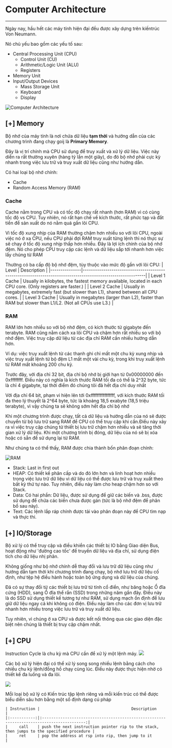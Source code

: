 # Computer Architecture
---
Ngày nay, hầu hết các máy tính hiện đại đều được xây dựng trên kiến ​​trúc Von Neumann. 

Nó chủ yếu bao gồm các yếu tố sau:
- Central Processing Unit (CPU)
    - Control Unit (CU)
    - Arithmetic/Logic Unit (ALU)
    - Registers
- Memory Unit
- Input/Output Devices
    - Mass Storage Unit
    - Keyboard
    - Display

![Computer Architecture](https://academy.hackthebox.com/storage/modules/85/von_neumann_arch.jpg)

## [+] Memory
Bộ nhớ của máy tính là nơi chứa dữ liệu **tạm thời** và hướng dẫn của các chương trình đang chạy goij là **Primary Memory**.

Đây là vị trí chính mà CPU sử dụng để truy xuất và xử lý dữ liệu. Việc này diễn ra rất thường xuyên (hàng tỷ lần một giây), do đó bộ nhớ phải cực kỳ nhanh trong việc lưu trữ và truy xuất dữ liệu cũng như hướng dẫn.

Có hai loại bộ nhớ chính:
- Cache
- Random Access Memory (RAM)

### Cache

Cache nằm trong CPU và có tốc độ chạy rất nhanh (hơn RAM) vì có cùng tốc độ vs CPU. Tuy nhiên, nó rất hạn chế về kích thước, rất phức tạp và đắt tiền để sản xuất do nó nằm quá gần lõi CPU.

Vì tốc độ xung nhịp của RAM thường chậm hơn nhiều so với lõi CPU, ngoài việc nó ở xa CPU, nếu CPU phải đợi RAM truy xuất từng lệnh thì nó thực sự sẽ chạy ở tốc độ xung nhịp thấp hơn nhiều. Đây là lợi ích chính của bộ nhớ đệm. Nó cho phép CPU truy cập các lệnh và dữ liệu sắp tới nhanh hơn việc lấy chúng từ RAM

Thường có ba cấp độ bộ nhớ đệm, tùy thuộc vào mức độ gần với lõi CPU:
| Level         | Description                                                                                                |
|---------------|------------------------------------------------------------------------------------------------------------|
| Level 1 Cache | Usually in kilobytes, the fastest memory available, located in each CPU core. (Only registers are faster.) |
| Level 2 Cache | Usually in megabytes, extremely fast (but slower than L1), shared between all CPU cores.                   |
| Level 3 Cache | Usually in megabytes (larger than L2), faster than RAM but slower than L1/L2. (Not all CPUs use L3.)       |

### RAM
RAM lớn hơn nhiều so với bộ nhớ đệm, có kích thước từ gigabyte đến terabyte. RAM cũng nằm cách xa lõi CPU và chậm hơn rất nhiều so với bộ nhớ đệm. Việc truy cập dữ liệu từ các địa chỉ RAM cần nhiều hướng dẫn hơn.


Ví dụ: việc truy xuất lệnh từ các thanh ghi chỉ mất một chu kỳ xung nhịp và việc truy xuất lệnh từ bộ đệm L1 mất một vài chu kỳ, trong khi truy xuất lệnh từ RAM mất khoảng 200 chu kỳ.


Trước đây, với địa chỉ 32 bit, địa chỉ bộ nhớ bị giới hạn từ 0x00000000 đến 0xffffffff. Điều này có nghĩa là kích thước RAM tối đa có thể là 2^32 byte, tức là chỉ 4 gigabyte, tại thời điểm đó chúng tôi đã hết địa chỉ duy nhất


Với địa chỉ 64 bit, phạm vi hiện lên tới 0xffffffffffffffff, với kích thước RAM tối đa theo lý thuyết là 2^64 byte, tức là khoảng 18,5 exabyte (18,5 triệu terabyte), vì vậy chúng ta sẽ không sớm hết địa chỉ bộ nhớ

Khi một chương trình được chạy, tất cả dữ liệu và hướng dẫn của nó sẽ được chuyển từ bộ lưu trữ sang RAM để CPU có thể truy cập khi cần.Điều này xảy ra vì việc truy cập chúng từ thiết bị lưu trữ chậm hơn nhiều và sẽ tăng thời gian xử lý dữ liệu. Khi một chương trình bị đóng, dữ liệu của nó sẽ bị xóa hoặc có sẵn để sử dụng lại từ RAM.

Như chúng ta có thể thấy, RAM được chia thành bốn phân đoạn chính:

![RAM](https://academy.hackthebox.com/storage/modules/85/memory_structure.jpg)


- Stack: Last in first out
- HEAP: Có thiết kế phân cấp và do đó lớn hơn và linh hoạt hơn nhiều trong việc lưu trữ dữ liệu vì dữ liệu có thể được lưu trữ và truy xuất theo bất kỳ thứ tự nào. Tuy nhiên, điều này làm cho heap chậm hơn so với Stack.
- Data: Có hai phần: Dữ liệu, được sử dụng để giữ các biến và .bss, được sử dụng để chứa các biến chưa được gán (tức là bộ nhớ đệm để phân bổ sau này).
- Text: Các lệnh lắp ráp chính được tải vào phân đoạn này để CPU tìm nạp và thực thi.


## [+] IO/Storage
Bộ xử lý có thể truy cập và điều khiển các thiết bị IO bằng Giao diện Bus, hoạt động như 'đường cao tốc' để truyền dữ liệu và địa chỉ, sử dụng điện tích cho dữ liệu nhị phân.

Không giống như bộ nhớ chính dễ thay đổi và lưu trữ dữ liệu cũng như hướng dẫn tạm thời khi chương trình đang chạy, bộ nhớ lưu trữ dữ liệu cố định, như tệp hệ điều hành hoặc toàn bộ ứng dụng và dữ liệu của chúng.

Đã có sự thay đổi từ các thiết bị lưu trữ từ tính cổ điển, như băng hoặc Ổ đĩa cứng (HDD), sang Ổ đĩa thể rắn (SSD) trong những năm gần đây. Điều này là do SSD sử dụng thiết kế tương tự như RAM, sử dụng mạch ổn định để lưu giữ dữ liệu ngay cả khi không có điện. Điều này làm cho các đơn vị lưu trữ nhanh hơn nhiều trong việc lưu trữ và truy xuất dữ liệu.

Tuy nhiên, vì chúng ở xa CPU và được kết nối thông qua các giao diện đặc biệt nên chúng là thiết bị truy cập chậm nhất.


## [+] CPU

Instruction Cycle là chu kỳ mà CPU cần để xử lý một lệnh máy.
![](https://academy.hackthebox.com/storage/modules/85/assembly_instruction_cycle.jpg)

Các bộ xử lý hiện đại có thể xử lý song song nhiều lệnh bằng cách cho nhiều chu kỳ lệnh/đồng hồ chạy cùng lúc. Điều này được thực hiện nhờ có thiết kế đa luồng và đa lõi.

![](https://academy.hackthebox.com/storage/modules/85/assembly_clock_cycle_2.jpg)


Mỗi loại bộ xử lý có Kiến trúc tập lệnh riêng và mỗi kiến ​​trúc có thể được biểu diễn sâu hơn bằng một số định dạng cú pháp


```
| Instruction |                                        Description                                        |
|:-----------:|:-----------------------------------------------------------------------------------------:|
|     call    | push the next instruction pointer rip to the stack, then jumps to the specified procedure |
|     ret     | pop the address at rsp into rip, then jump to it                                          |
```

